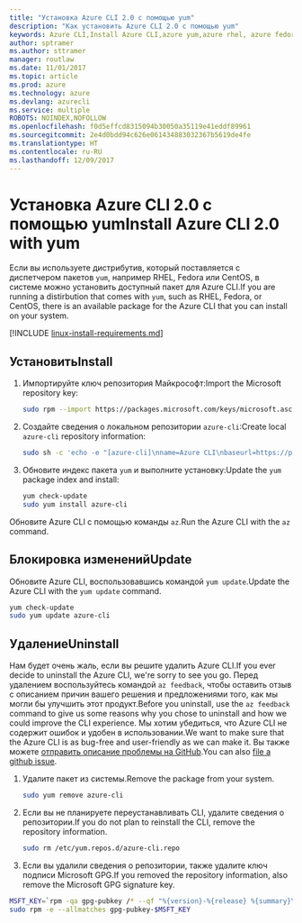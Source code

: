 ```yaml
---
title: "Установка Azure CLI 2.0 с помощью yum"
description: "Как установить Azure CLI 2.0 с помощью yum"
keywords: Azure CLI,Install Azure CLI,azure yum,azure rhel, azure fedora, azure centos
author: sptramer
ms.author: sttramer
manager: routlaw
ms.date: 11/01/2017
ms.topic: article
ms.prod: azure
ms.technology: azure
ms.devlang: azurecli
ms.service: multiple
ROBOTS: NOINDEX,NOFOLLOW
ms.openlocfilehash: f0d5effcd8315094b30050a35119e41eddf89961
ms.sourcegitcommit: 2e4d0bdd94c626e061434883032367b5619de4fe
ms.translationtype: HT
ms.contentlocale: ru-RU
ms.lasthandoff: 12/09/2017
---
```

# <a name="install-azure-cli-20-with-yum"></a><span data-ttu-id="b6f4d-104">Установка Azure CLI 2.0 с помощью yum</span><span class="sxs-lookup"><span data-stu-id="b6f4d-104">Install Azure CLI 2.0 with yum</span></span>

<span data-ttu-id="b6f4d-105">Если вы используете дистрибутив, который поставляется с диспетчером пакетов `yum`, например RHEL, Fedora или CentOS, в системе можно установить доступный пакет для Azure CLI.</span><span class="sxs-lookup"><span data-stu-id="b6f4d-105">If you are running a distirbution that comes with `yum`, such as RHEL, Fedora, or CentOS, there is an available package for the Azure CLI that you can install on your system.</span></span>

[!INCLUDE [linux-install-requirements.md](includes/linux-install-requirements.md)]

## <a name="install"></a><span data-ttu-id="b6f4d-106">Установить</span><span class="sxs-lookup"><span data-stu-id="b6f4d-106">Install</span></span>

1. <span data-ttu-id="b6f4d-107">Импортируйте ключ репозитория Майкрософт:</span><span class="sxs-lookup"><span data-stu-id="b6f4d-107">Import the Microsoft repository key:</span></span>

   ```bash
   sudo rpm --import https://packages.microsoft.com/keys/microsoft.asc
   ```

2. <span data-ttu-id="b6f4d-108">Создайте сведения о локальном репозитории `azure-cli`:</span><span class="sxs-lookup"><span data-stu-id="b6f4d-108">Create local `azure-cli` repository information:</span></span>

   ```bash
   sudo sh -c 'echo -e "[azure-cli]\nname=Azure CLI\nbaseurl=https://packages.microsoft.com/yumrepos/azure-cli\nenabled=1\ngpgcheck=1\ngpgkey=https://packages.microsoft.com/keys/microsoft.asc" > /etc/yum.repos.d/azure-cli.repo'
   ```

3. <span data-ttu-id="b6f4d-109">Обновите индекс пакета `yum` и выполните установку:</span><span class="sxs-lookup"><span data-stu-id="b6f4d-109">Update the `yum` package index and install:</span></span>

   ```bash
   yum check-update
   sudo yum install azure-cli
   ```

<span data-ttu-id="b6f4d-110">Обновите Azure CLI с помощью команды `az`.</span><span class="sxs-lookup"><span data-stu-id="b6f4d-110">Run the Azure CLI with the `az` command.</span></span>

## <a name="update"></a><span data-ttu-id="b6f4d-111">Блокировка изменений</span><span class="sxs-lookup"><span data-stu-id="b6f4d-111">Update</span></span>

<span data-ttu-id="b6f4d-112">Обновите Azure CLI, воспользовавшись командой `yum update`.</span><span class="sxs-lookup"><span data-stu-id="b6f4d-112">Update the Azure CLI with the `yum update` command.</span></span>

```bash
yum check-update
sudo yum update azure-cli
```

## <a name="uninstall"></a><span data-ttu-id="b6f4d-113">Удаление</span><span class="sxs-lookup"><span data-stu-id="b6f4d-113">Uninstall</span></span>

<span data-ttu-id="b6f4d-114">Нам будет очень жаль, если вы решите удалить Azure CLI.</span><span class="sxs-lookup"><span data-stu-id="b6f4d-114">If you ever decide to uninstall the Azure CLI, we're sorry to see you go.</span></span> <span data-ttu-id="b6f4d-115">Перед удалением воспользуйтесь командой `az feedback`, чтобы оставить отзыв с описанием причин вашего решения и предложениями того, как мы могли бы улучшить этот продукт.</span><span class="sxs-lookup"><span data-stu-id="b6f4d-115">Before you uninstall, use the `az feedback` command to give us some reasons why you chose to uninstall and how we could improve the CLI experience.</span></span> <span data-ttu-id="b6f4d-116">Мы хотим убедиться, что Azure CLI не содержит ошибок и удобен в использовании.</span><span class="sxs-lookup"><span data-stu-id="b6f4d-116">We want to make sure that the Azure CLI is as bug-free and user-friendly as we can make it.</span></span> <span data-ttu-id="b6f4d-117">Вы также можете [отправить описание проблемы на GitHub](https://github.com/Azure/azure-cli/issues).</span><span class="sxs-lookup"><span data-stu-id="b6f4d-117">You can also [file a github issue](https://github.com/Azure/azure-cli/issues).</span></span>

1. <span data-ttu-id="b6f4d-118">Удалите пакет из системы.</span><span class="sxs-lookup"><span data-stu-id="b6f4d-118">Remove the package from your system.</span></span>

   ```bash
   sudo yum remove azure-cli
   ```

2. <span data-ttu-id="b6f4d-119">Если вы не планируете переустанавливать CLI, удалите сведения о репозитории.</span><span class="sxs-lookup"><span data-stu-id="b6f4d-119">If you do not plan to reinstall the CLI, remove the repository information.</span></span>

   ```bash
   sudo rm /etc/yum.repos.d/azure-cli.repo
   ```

3. <span data-ttu-id="b6f4d-120">Если вы удалили сведения о репозитории, также удалите ключ подписи Microsoft GPG.</span><span class="sxs-lookup"><span data-stu-id="b6f4d-120">If you removed the repository information, also remove the Microsoft GPG signature key.</span></span>

  ```bash
  MSFT_KEY=`rpm -qa gpg-pubkey /* --qf "%{version}-%{release} %{summary}\n" | grep Microsoft | awk '{print $1}'`
  sudo rpm -e --allmatches gpg-pubkey-$MSFT_KEY
  ```
